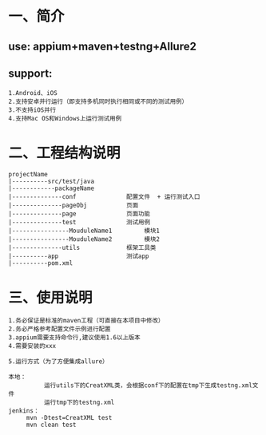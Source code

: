 # 一、简介
## use: appium+maven+testng+Allure2
## support:
	1.Android、iOS
	2.支持安卓并行运行（即支持多机同时执行相同或不同的测试用例）
	3.不支持iOS并行
	4.支持Mac OS和Windows上运行测试用例
	
# 二、工程结构说明
	projectName
	|----------src/test/java
	|------------packageName      
	|--------------conf              配置文件  + 运行测试入口
	|--------------pageObj           页面
	|--------------page              页面功能
	|--------------test              测试用例
	|----------------MouduleName1         模块1
	|----------------MouduleName2         模块2
	|--------------utils             框架工具类
	|----------app                   测试app
	|----------pom.xml  
	             
# 三、使用说明
	1.务必保证是标准的maven工程（可直接在本项目中修改）
	2.务必严格参考配置文件示例进行配置
	3.appium需要支持命令行,建议使用1.6以上版本
	4.需要安装的xxx
	
	5.运行方式（为了方便集成allure）
	
	本地：
	          运行utils下的CreatXML类，会根据conf下的配置在tmp下生成testng.xml文件
	          运行tmp下的testng.xml
	jenkins：
	   	 mvn -Dtest=CreatXML test
	   	 mvn clean test

	
	

